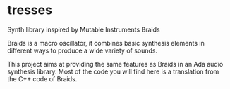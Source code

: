 # tresses
Synth library inspired by Mutable Instruments Braids

Braids is a macro oscillator, it combines basic synthesis elements in
different ways to produce a wide variety of sounds.

This project aims at providing the same features as Braids in an Ada audio
synthesis library. Most of the code you will find here is a translation from
the C++ code of Braids.

